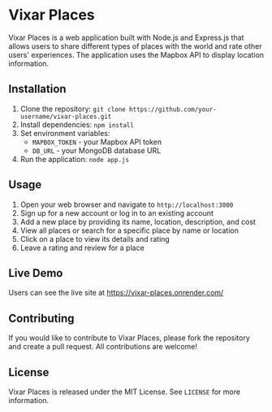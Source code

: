 # Vixar Places

Vixar Places is a web application built with Node.js and Express.js that allows users to share different types of places with the world and rate other users' experiences. The application uses the Mapbox API to display location information.

## Installation

1. Clone the repository: `git clone https://github.com/your-username/vixar-places.git`
2. Install dependencies: `npm install`
3. Set environment variables:
   - `MAPBOX_TOKEN` - your Mapbox API token
   - `DB_URL` - your MongoDB database URL
4. Run the application: `node app.js`

## Usage

1. Open your web browser and navigate to `http://localhost:3000`
2. Sign up for a new account or log in to an existing account
3. Add a new place by providing its name, location, description, and cost
4. View all places or search for a specific place by name or location
5. Click on a place to view its details and rating
6. Leave a rating and review for a place

## Live Demo

Users can see the live site at https://vixar-places.onrender.com/

## Contributing

If you would like to contribute to Vixar Places, please fork the repository and create a pull request. All contributions are welcome!

## License

Vixar Places is released under the MIT License. See `LICENSE` for more information.
